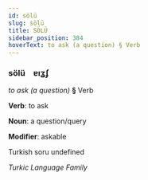 ```yaml
---
id: sölü
slug: sölü
title: SÖLÜ
sidebar_position: 384
hoverText: to ask (a question) § Verb
---
```


### sölü&emsp;<span kind="abugida">ɐıʓʄ</span>

*to ask (a question)* **§** Verb

**Verb**: to ask

**Noun**: a question/query

**Modifier**: askable

Turkish soru undefined

*Turkic Language Family*